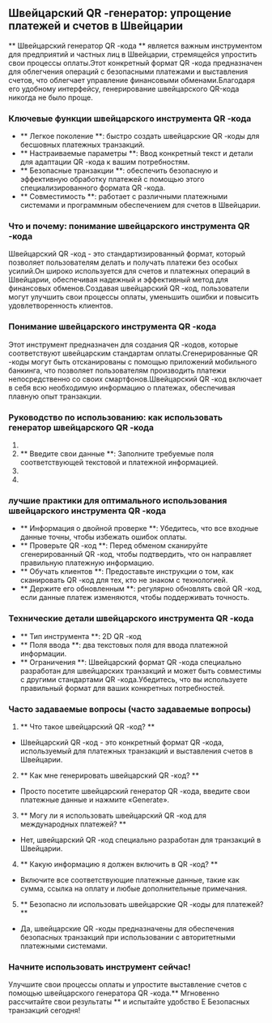 ## Швейцарский QR -генератор: упрощение платежей и счетов в Швейцарии

** Швейцарский генератор QR -кода ** является важным инструментом для предприятий и частных лиц в Швейцарии, стремящейся упростить свои процессы оплаты.Этот конкретный формат QR -кода предназначен для облегчения операций с безопасными платежами и выставления счетов, что облегчает управление финансовыми обменами.Благодаря его удобному интерфейсу, генерирование швейцарского QR-кода никогда не было проще.

### Ключевые функции швейцарского инструмента QR -кода

- ** Легкое поколение **: быстро создать швейцарские QR -коды для бесшовных платежных транзакций.
- ** Настраиваемые параметры **: Ввод конкретный текст и детали для адаптации QR -кода к вашим потребностям.
- ** Безопасные транзакции **: обеспечить безопасную и эффективную обработку платежей с помощью этого специализированного формата QR -кода.
- ** Совместимость **: работает с различными платежными системами и программным обеспечением для счетов в Швейцарии.

### Что и почему: понимание швейцарского инструмента QR -кода

Швейцарский QR -код - это стандартизированный формат, который позволяет пользователям делать и получать платежи без особых усилий.Он широко используется для счетов и платежных операций в Швейцарии, обеспечивая надежный и эффективный метод для финансовых обменов.Создавая швейцарский QR -код, пользователи могут улучшить свои процессы оплаты, уменьшить ошибки и повысить удовлетворенность клиентов.

### Понимание швейцарского инструмента QR -кода

Этот инструмент предназначен для создания QR -кодов, которые соответствуют швейцарским стандартам оплаты.Сгенерированные QR -коды могут быть отсканированы с помощью приложений мобильного банкинга, что позволяет пользователям производить платежи непосредственно со своих смартфонов.Швейцарский QR -код включает в себя всю необходимую информацию о платежах, обеспечивая плавную опыт транзакции.

### Руководство по использованию: как использовать генератор швейцарского QR -кода

1.
2. ** Введите свои данные **: Заполните требуемые поля соответствующей текстовой и платежной информацией.
3.
4.

### лучшие практики для оптимального использования швейцарского инструмента QR -кода

- ** Информация о двойной проверке **: Убедитесь, что все входные данные точны, чтобы избежать ошибок оплаты.
- ** Проверьте QR -код **: Перед обменом сканируйте сгенерированный QR -код, чтобы подтвердить, что он направляет правильную платежную информацию.
- ** Обучать клиентов **: Предоставьте инструкции о том, как сканировать QR -код для тех, кто не знаком с технологией.
- ** Держите его обновленным **: регулярно обновлять свой QR -код, если данные платеж изменяются, чтобы поддерживать точность.

### Технические детали швейцарского инструмента QR -кода

- ** Тип инструмента **: 2D QR -код
- ** Поля ввода **: два текстовых поля для ввода платежной информации.
- ** Ограничения **: Швейцарский формат QR -кода специально разработан для швейцарских транзакций и может быть совместимы с другими стандартами QR -кода.Убедитесь, что вы используете правильный формат для ваших конкретных потребностей.

### Часто задаваемые вопросы (часто задаваемые вопросы)

1. ** Что такое швейцарский QR -код? **
- Швейцарский QR -код - это конкретный формат QR -кода, используемый для платежных транзакций и выставления счетов в Швейцарии.

2. ** Как мне генерировать швейцарский QR -код? **
- Просто посетите швейцарский генератор QR -кода, введите свои платежные данные и нажмите «Generate».

3. ** Могу ли я использовать швейцарский QR -код для международных платежей? **
- Нет, швейцарский QR -код специально разработан для транзакций в Швейцарии.

4. ** Какую информацию я должен включить в QR -код? **
- Включите все соответствующие платежные данные, такие как сумма, ссылка на оплату и любые дополнительные примечания.

5. ** Безопасно ли использовать швейцарские QR -коды для платежей? **
- Да, швейцарские QR -коды предназначены для обеспечения безопасных транзакций при использовании с авторитетными платежными системами.

### Начните использовать инструмент сейчас!

Улучшите свои процессы оплаты и упростите выставление счетов с помощью швейцарского генератора QR -кода.** Мгновенно рассчитайте свои результаты ** и испытайте удобство E Безопасных транзакций сегодня!